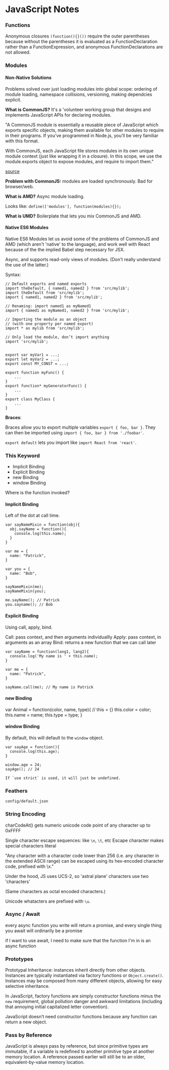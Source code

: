 # JavaScript Notes

### Functions

Anonymous closures `(function(){}())` require the outer parentheses because
without the parentheses it is evaluated as a FunctionDeclaration rather than a
FunctionExpression, and anonymous FunctionDeclarations are not allowed. 

### Modules

#### Non-Native Solutions

Problems solved over just loading modules into global scope: ordering of module
loading, namespace collisions, versioning, making dependcies explicit.

__What is CommonJS?__  It's a 'volunteer working group that designs and
implements JavaScript APIs for declaring modules.

"A CommonJS module is essentially a reusable piece of JavaScript which exports
specific objects, making them available for other modules to require in their
programs. If you’ve programmed in Node.js, you’ll be very familiar with this
format.

With CommonJS, each JavaScript file stores modules in its own unique module
context (just like wrapping it in a closure). In this scope, we use the
module.exports object to expose modules, and require to import them."

[source](https://medium.freecodecamp.com/javascript-modules-a-beginner-s-guide-783f7d7a5fcc#.ti2j1lji9)

__Problem with CommonJS:__ modules are loaded synchronously.  Bad for
browser/web.

__What is AMD?__ Async module loading.

Looks like: `define(['modules'], function(modules){});`

__What is UMD?__ Boilerplate that lets you mix CommonJS and AMD.

#### Native ES6 Modules

Native ES6 Modules let us avoid some of the problems of CommonJS and AMD (which
aren't 'native' to the language), and work well with React because of the the
implied Babel step necessary for JSX.

Async, and supports read-only views of modules.  (Don't really understand the
use of the latter.)

Syntax:

```
// Default exports and named exports
import theDefault, { named1, named2 } from 'src/mylib';
import theDefault from 'src/mylib';
import { named1, named2 } from 'src/mylib';

// Renaming: import named1 as myNamed1
import { named1 as myNamed1, named2 } from 'src/mylib';

// Importing the module as an object
// (with one property per named export)
import * as mylib from 'src/mylib';

// Only load the module, don’t import anything
import 'src/mylib';


export var myVar1 = ...;
export let myVar2 = ...;
export const MY_CONST = ...;

export function myFunc() {
    ...
}
export function* myGeneratorFunc() {
    ...
}
export class MyClass {
    ...
}
```

__Braces__:

Braces allow you to export multiple variables `export { foo, bar }`.
They can then be imported using `import { foo, bar } from './foobar'`.

`export default` lets you import like `import React from 'react'`.

### This Keyword

- Implicit Binding
- Explicit Binding
- new Binding
- window Binding

Where is the function invoked?

#### Implicit Binding

Left of the dot at call time.

```
var sayNameMixin = function(obj){
  obj.sayName = function(){
    console.log(this.name);
  }
}

var me = {
  name: "Patrick",
}

var you = {
  name: "Bob",
}

sayNameMixin(me);
sayNameMixin(you);

me.sayName(); // Patrick
you.sayname(); // Bob

```

#### Explicit Binding

Using call, apply, bind.

Call: pass context, and then arguments individuallly
Apply: pass context, in arguments as an array
Bind: returns a new function that we can call later

```
var sayName = function(lang1, lang2){
  console.log('My name is ' + this.name);
}

var me = {
  name: "Patrick",
}

sayName.call(me); // My name is Patrick
```

#### new Binding

var Animal = function(color, name, type){
  // this = {}
  this.color = color;
  this.name = name;
  this.type = type;
}

#### window Binding

By default, this will default to the `window` object.
```
var sayAge = function(){
  console.log(this.age);
}

window.age = 24;
sayAge(); // 24

If `use strict` is used, it will just be undefined.
```

### Feathers

`config/default.json`

### String Encoding

charCodeAt() gets numeric unicode code point of any character up to 0xFFFF

Single character escape sequences: like `\n`, `\t`, etc
Escape character makes special characters literal

"Any character with a character code lower than 256 (i.e. any character in the extended ASCII range) can be escaped using its hex-encoded character code, prefixed with \x."

Under the hood, JS uses UCS-2, so 'astral plane' characters use two 'characters'

(Same characters as octal encoded characters.)

Unicode whatacters are prefixed with `\u`.

### Async / Await

every async function you write will return a promise, and every single thing you await will ordinarily be a promise

if I want to use await, I need to make sure that the function I'm in is an async function


### Prototypes

Prototypal Inheritance: instances inherit directly from other objects. Instances
are typically instantiated via factory functions or `Object.create()`. Instances
may be composed from many different objects, allowing for easy selective
inheritance.


In JavaScript, factory functions are simply constructor functions minus the
`new` requirement, global pollution danger and awkward limitations (including
that annoying initial capitalized letter convention).

JavaScript doesn’t need constructor functions because any function can return a new object.

### Pass by Reference

JavaScript is always pass by reference, but since primitive types are immutable,
if a variable is redefined to another primitive type at another memory location.
A reference passed earlier will still be to an older, equivalent-by-value memory
location.
